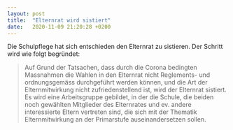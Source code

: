 ```yaml
---
layout: post
title:  "Elternrat wird sistiert"
date:   2020-11-09 21:20:28 +0200
---
```


Die Schulpflege hat sich entschieden den Elternrat zu sistieren. Der
Schritt wird wie folgt begründet:

> Auf Grund der Tatsachen, dass durch die Corona bedingten Massnahmen
> die Wahlen in den Elternrat nicht Reglements- und ordnungsgemäss
> durchgeführt werden können, und die Art der Elternmitwirkung nicht
> zufriedenstellend ist, wird der Elternrat sistiert. Es wird eine
> Arbeitsgruppe gebildet, in der die Schule, die beiden noch gewählten
> Mitglieder des Elternrates und ev. andere interessierte Eltern
> vertreten sind, die sich mit der Thematik Elternmitwirkung an der
> Primarstufe auseinandersetzen sollen.
